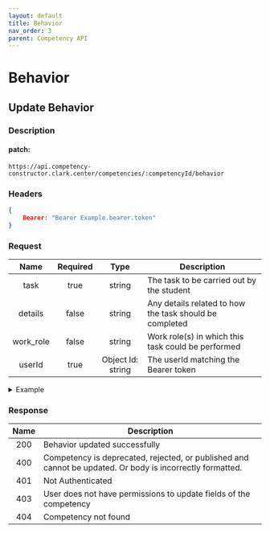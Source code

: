 ```yaml
---
layout: default
title: Behavior
nav_order: 3
parent: Competency API
---
```

# Behavior

## Update Behavior

### Description 

#### patch:
```http
https://api.competency-constructor.clark.center/competencies/:competencyId/behavior
```

### Headers

```json
{
    Bearer: "Bearer Example.bearer.token"
}
```

### Request

| Name | Required | Type | Description |
|:----:|:-----:|:----:|-----|
| task | true | string | The task to be carried out by the student |
| details | false | string | Any details related to how the task should be completed |
| work_role | false | string | Work role(s) in which this task could be performed |
| userId | true | Object Id: string | The userId matching the Bearer token |

<details closed markdown="block">
  <summary>
    Example
  </summary>
```json
{
    body: {
        task: "Google it",
        details: "student must figure it out themselves",
        work_role: "Software Engineer",
        userId: "aposjdfnpouapuofaou"
    }
}
```
</details>

### Response

| Name | Description |
|:----:|----|
| 200 | Behavior updated successfully |
| 400 | Competency is deprecated, rejected, or published and cannot be updated. Or body is incorrectly formatted. |
| 401 | Not Authenticated  |
| 403 | User does not have permissions to update fields of the competency |
| 404 | Competency not found |


